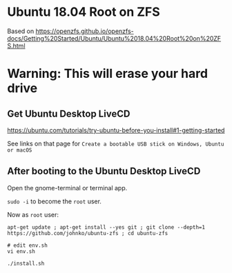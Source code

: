 # Ubuntu 18.04 Root on ZFS

Based on https://openzfs.github.io/openzfs-docs/Getting%20Started/Ubuntu/Ubuntu%2018.04%20Root%20on%20ZFS.html

# Warning: This will erase your hard drive

## Get Ubuntu Desktop LiveCD

https://ubuntu.com/tutorials/try-ubuntu-before-you-install#1-getting-started

See links on that page for `Create a bootable USB stick on Windows, Ubuntu or macOS`

## After booting to the Ubuntu Desktop LiveCD

Open the gnome-terminal or terminal app.

`sudo -i` to become the `root` user.

Now as `root` user:

```
apt-get update ; apt-get install --yes git ; git clone --depth=1 https://github.com/johnko/ubuntu-zfs ; cd ubuntu-zfs

# edit env.sh
vi env.sh

./install.sh
```
